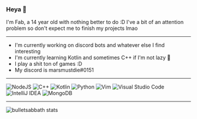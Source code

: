 ### Heya 👋

I'm Fab, a 14 year old with nothing better to do :D
I've a bit of an attention problem so don't expect me to finish my projects lmao

-----------------

- I'm currently working on discord bots and whatever else I find interesting
- I'm currently learning Kotlin and sometimes C++ if I'm not lazy 👀
- I play a shit ton of games :D
- My discord is marsmustdie#0151

-----------------

<img alt="NodeJS" src="https://img.shields.io/badge/node.js-%2343853D.svg?&style=for-the-badge&logo=node.js&logoColor=white"/>
<img alt="C++" src="https://img.shields.io/badge/c++-%2300599C.svg?&style=for-the-badge&logo=c%2B%2B&ogoColor=white"/>
<img alt="Kotlin" src="https://img.shields.io/badge/kotlin-%230095D5.svg?&style=for-the-badge&logo=kotlin&logoColor=white"/>
<img alt="Python" src="https://img.shields.io/badge/python-%2314354C.svg?&style=for-the-badge&logo=python&logoColor=white"/>

<img alt="Vim" src="https://img.shields.io/badge/VIM-%2311AB00.svg?&style=for-the-badge&logo=vim&logoColor=white"/>
<img alt="Visual Studio Code" src="https://img.shields.io/badge/VisualStudioCode-0078d7.svg?&style=for-the-badge&logo=visual-studio-code&logoColor=white"/>
<img alt="IntelliJ IDEA" src="https://img.shields.io/badge/IntelliJIDEA-000000.svg?&style=for-the-badge&logo=intellij-idea&logoColor=white"/>
<img alt="MongoDB" src ="https://img.shields.io/badge/MongoDB-%234ea94b.svg?&style=for-the-badge&logo=mongodb&logoColor=white"/>

-----------------

![bulletsabbath stats](https://github-readme-stats.vercel.app/api?username=bulletsabbath&theme=dark&show_icons=true)
